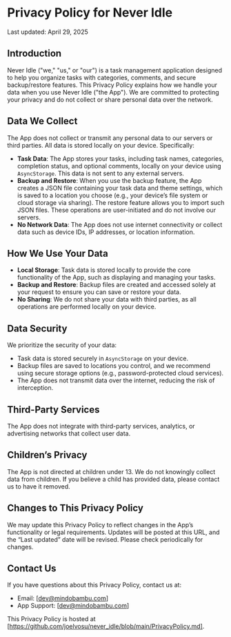 # Privacy Policy for Never Idle

Last updated: April 29, 2025

## Introduction
Never Idle ("we," "us," or "our") is a task management application designed to help you organize tasks with categories, comments, and secure backup/restore features. This Privacy Policy explains how we handle your data when you use Never Idle ("the App"). We are committed to protecting your privacy and do not collect or share personal data over the network.

## Data We Collect
The App does not collect or transmit any personal data to our servers or third parties. All data is stored locally on your device. Specifically:

- **Task Data**: The App stores your tasks, including task names, categories, completion status, and optional comments, locally on your device using `AsyncStorage`. This data is not sent to any external servers.
- **Backup and Restore**: When you use the backup feature, the App creates a JSON file containing your task data and theme settings, which is saved to a location you choose (e.g., your device’s file system or cloud storage via sharing). The restore feature allows you to import such JSON files. These operations are user-initiated and do not involve our servers.
- **No Network Data**: The App does not use internet connectivity or collect data such as device IDs, IP addresses, or location information.

## How We Use Your Data
- **Local Storage**: Task data is stored locally to provide the core functionality of the App, such as displaying and managing your tasks.
- **Backup and Restore**: Backup files are created and accessed solely at your request to ensure you can save or restore your data.
- **No Sharing**: We do not share your data with third parties, as all operations are performed locally on your device.

## Data Security
We prioritize the security of your data:
- Task data is stored securely in `AsyncStorage` on your device.
- Backup files are saved to locations you control, and we recommend using secure storage options (e.g., password-protected cloud services).
- The App does not transmit data over the internet, reducing the risk of interception.

## Third-Party Services
The App does not integrate with third-party services, analytics, or advertising networks that collect user data.

## Children’s Privacy
The App is not directed at children under 13. We do not knowingly collect data from children. If you believe a child has provided data, please contact us to have it removed.

## Changes to This Privacy Policy
We may update this Privacy Policy to reflect changes in the App’s functionality or legal requirements. Updates will be posted at this URL, and the “Last updated” date will be revised. Please check periodically for changes.

## Contact Us
If you have questions about this Privacy Policy, contact us at:
- Email: [dev@mindobambu.com]
- App Support: [dev@mindobambu.com]

This Privacy Policy is hosted at [https://github.com/joelvosu/never_idle/blob/main/PrivacyPolicy.md].